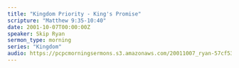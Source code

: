 ```yaml
---
title: "Kingdom Priority - King's Promise"
scripture: "Matthew 9:35-10:40"
date: 2001-10-07T00:00:00Z
speaker: Skip Ryan
sermon_type: morning
series: "Kingdom"
audio: https://pcpcmorningsermons.s3.amazonaws.com/20011007_ryan-57cf53af9424c.mp3 
---
```



